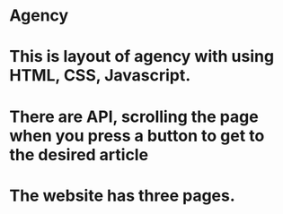 # Agency
# This is layout of agency  with using HTML, CSS, Javascript.
# There are API, scrolling the page when you press a button to get to the desired article
# The website has three pages.
